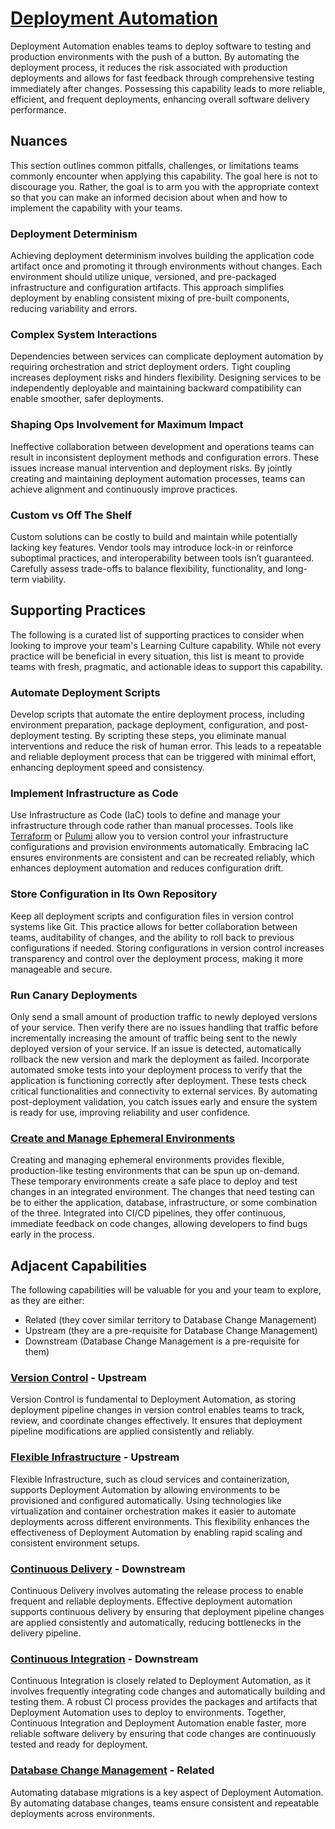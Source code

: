 # [Deployment Automation](https://dora.dev/capabilities/deployment-automation/)

Deployment Automation enables teams to deploy software to testing and production environments with the push of a button. By automating the deployment process, it reduces the risk associated with production deployments and allows for fast feedback through comprehensive testing immediately after changes. Possessing this capability leads to more reliable, efficient, and frequent deployments, enhancing overall software delivery performance.

## Nuances

This section outlines common pitfalls, challenges, or limitations teams commonly encounter when applying this capability. The goal here is not to discourage you. Rather, the goal is to arm you with the appropriate context so that you can make an informed decision about when and how to implement the capability with your teams.

### Deployment Determinism

Achieving deployment determinism involves building the application code artifact once and promoting it through environments without changes. Each environment should utilize unique, versioned, and pre-packaged infrastructure and configuration artifacts. This approach simplifies deployment by enabling consistent mixing of pre-built components, reducing variability and errors.

### Complex System Interactions

Dependencies between services can complicate deployment automation by requiring orchestration and strict deployment orders. Tight coupling increases deployment risks and hinders flexibility. Designing services to be independently deployable and maintaining backward compatibility can enable smoother, safer deployments.

### Shaping Ops Involvement for Maximum Impact

Ineffective collaboration between development and operations teams can result in inconsistent deployment methods and configuration errors. These issues increase manual intervention and deployment risks. By jointly creating and maintaining deployment automation processes, teams can achieve alignment and continuously improve practices.

### Custom vs Off The Shelf

Custom solutions can be costly to build and maintain while potentially lacking key features. Vendor tools may introduce lock-in or reinforce suboptimal practices, and interoperability between tools isn’t guaranteed. Carefully assess trade-offs to balance flexibility, functionality, and long-term viability.

## Supporting Practices

The following is a curated list of supporting practices to consider when looking to improve your team's Learning Culture capability. While not every practice will be beneficial in every situation, this list is meant to provide teams with fresh, pragmatic, and actionable ideas to support this capability.

### Automate Deployment Scripts

Develop scripts that automate the entire deployment process, including environment preparation, package deployment, configuration, and post-deployment testing. By scripting these steps, you eliminate manual interventions and reduce the risk of human error. This leads to a repeatable and reliable deployment process that can be triggered with minimal effort, enhancing deployment speed and consistency.

### Implement Infrastructure as Code

Use Infrastructure as Code (IaC) tools to define and manage your infrastructure through code rather than manual processes. Tools like [Terraform](https://github.com/hashicorp/terraform) or [Pulumi](https://github.com/pulumi/) allow you to version control your infrastructure configurations and provision environments automatically. Embracing IaC ensures environments are consistent and can be recreated reliably, which enhances deployment automation and reduces configuration drift.

### Store Configuration in Its Own Repository

Keep all deployment scripts and configuration files in version control systems like Git. This practice allows for better collaboration between teams, auditability of changes, and the ability to roll back to previous configurations if needed. Storing configurations in version control increases transparency and control over the deployment process, making it more manageable and secure.

### Run Canary Deployments

Only send a small amount of production traffic to newly deployed versions of your service. Then verify there are no issues handling that traffic before incrementally increasing the amount of traffic being sent to the newly deployed version of your service. If an issue is detected, automatically rollback the new version and mark the deployment as failed. Incorporate automated smoke tests into your deployment process to verify that the application is functioning correctly after deployment. These tests check critical functionalities and connectivity to external services. By automating post-deployment validation, you catch issues early and ensure the system is ready for use, improving reliability and user confidence.

### [Create and Manage Ephemeral Environments](/practices/create-and-manage-ephemeral-environments.md)

Creating and managing ephemeral environments provides flexible, production-like testing environments that can be spun up on-demand. These temporary environments create a safe place to deploy and test changes in an integrated environment. The changes that need testing can be to either the application, database, infrastructure, or some combination of the three. Integrated into CI/CD pipelines, they offer continuous, immediate feedback on code changes, allowing developers to find bugs early in the process.

## Adjacent Capabilities

The following capabilities will be valuable for you and your team to explore, as they are either:

- Related (they cover similar territory to Database Change Management)
- Upstream (they are a pre-requisite for Database Change Management)
- Downstream (Database Change Management is a pre-requisite for them)

### [Version Control](/capabilities/version-control.md) - Upstream

Version Control is fundamental to Deployment Automation, as storing deployment pipeline changes in version control enables teams to track, review, and coordinate changes effectively. It ensures that deployment pipeline modifications are applied consistently and reliably.

### [Flexible Infrastructure](/capabilities/flexible-infrastructure.md) - Upstream

Flexible Infrastructure, such as cloud services and containerization, supports Deployment Automation by allowing environments to be provisioned and configured automatically. Using technologies like virtualization and container orchestration makes it easier to automate deployments across different environments. This flexibility enhances the effectiveness of Deployment Automation by enabling rapid scaling and consistent environment setups.

### [Continuous Delivery](/capabilities/continuous-delivery.md) - Downstream

Continuous Delivery involves automating the release process to enable frequent and reliable deployments. Effective deployment automation supports continuous delivery by ensuring that deployment pipeline changes are applied consistently and automatically, reducing bottlenecks in the delivery pipeline.

### [Continuous Integration](/capabilities/continuous-integration.md) - Downstream

Continuous Integration is closely related to Deployment Automation, as it involves frequently integrating code changes and automatically building and testing them. A robust CI process provides the packages and artifacts that Deployment Automation uses to deploy to environments. Together, Continuous Integration and Deployment Automation enable faster, more reliable software delivery by ensuring that code changes are continuously tested and ready for deployment.

### [Database Change Management](/capabilities/database-change-management.md) - Related

Automating database migrations is a key aspect of Deployment Automation. By automating database changes, teams ensure consistent and repeatable deployments across environments.
